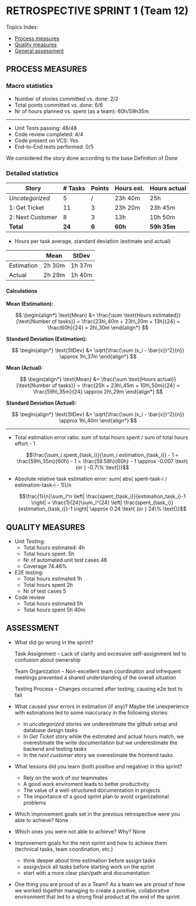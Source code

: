 # RETROSPECTIVE SPRINT 1 (Team 12)

Topics Index:

- [Process measures](#process-measures)
- [Quality measures](#quality-measures)
- [General assessment](#assessment)

## PROCESS MEASURES

### Macro statistics

- Number of stories committed vs. done: 2/2
- Total points committed vs. done: 6/6
- Nr of hours planned vs. spent (as a team): 60h/59h35m

---

- Unit Tests passing: 48/48
- Code review completed: 4/4
- Code present on VCS: Yes
- End-to-End tests performed: 0/5

We considered the story done according to the base Definition of Done

### Detailed statistics

| Story            | # Tasks | Points | Hours est. | Hours actual |
| ---------------- | ------- | ------ | ---------- | ------------ |
| _Uncategorized_  | 5       | /      | 23h 40m    | 25h          |
| 1: Get Ticket    | 11      | 3      | 23h 20m    | 23h 45m      |
| 2: Next Customer | 8       | 3      | 13h        | 10h 50m      |
| **Total**       | **24**  | **6**  | **60h**    | **59h 35m**  |

- Hours per task average, standard deviation (estimate and actual)

|            | Mean   | StDev  |
| ---------- | ------ | ------ |
| Estimation | 2h 30m | 1h 37m |
| Actual     | 2h 29m | 1h 40m |

#### Calculations

**Mean (Estimation):**

$$
\begin{align*}
\text{Mean} &= \frac{\sum \text{Hours estimated}}{\text{Number of tasks}} = \frac{23h\,40m + 23h\,20m + 13h}{24} = \frac{60h}{24} = 2h\,30m
\end{align*}
$$

**Standard Deviation (Estimation):**

$$
\begin{align*}
\text{StDev} &= \sqrt{\frac{\sum (x_i - \bar{x})^2}{n}} \approx 1h\,37m
\end{align*}
$$

**Mean (Actual):**

$$
\begin{align*}
\text{Mean} &= \frac{\sum \text{Hours actual}}{\text{Number of tasks}} = \frac{25h + 23h\,45m + 10h\,50m}{24} = \frac{59h\,35m}{24} \approx 2h\,29m
\end{align*}
$$

**Standard Deviation (Actual):**

$$
\begin{align*}
\text{StDev} &= \sqrt{\frac{\sum (x_i - \bar{x})^2}{n}} \approx 1h\,40m
\end{align*}
$$

---

- Total estimation error ratio: sum of total hours spent / sum of total hours effort - 1

  $$\frac{\sum_i spent_{task_i}}{\sum_i estimation_{task_i}} - 1 = \frac{59h\,35m}{60h} - 1 = \frac{59.58h}{60h} - 1 \approx -0.007 \text{ (or } -0.7\% \text{)}$$

- Absolute relative task estimation error: sum( abs( spent-task-i / estimation-task-i - 1))/n

  $$\frac{1}{n}\sum_i^n \left| \frac{spent_{task_i}}{estimation_task_i}-1 \right| = \frac{1}{24}\sum_i^{24} \left| \frac{spent_{task_i}}{estimation_{task_i}}-1 \right| \approx 0.24 \text{ (or } 24\% \text{)}$$

## QUALITY MEASURES

- Unit Testing:
  - Total hours estimated: 4h
  - Total hours spent: 5h
  - Nr of automated unit test cases 48
  - Coverage 74.46%
- E2E testing:
  - Total hours estimated 1h
  - Total hours spent 2h
  - Nr of test cases 5
- Code review
  - Total hours estimated 5h
  - Total hours spent 5h 40m

## ASSESSMENT

- What did go wrong in the sprint?

  Task Assignment – Lack of clarity and excessive self-assignment led to confusion about ownership

  Team Organization – Non-excellent team coordination and infrequent meetings prevented a shared understanding of the overall situation

  Testing Process – Changes occurred after testing, causing e2e test to fail

- What caused your errors in estimation (if any)?
  Maybe the unexperience with estimations led to some inaccuracy in the following stories:
  - In _uncategorized_ stories we underestimate the github setup and database design tasks
  - In _Get Ticket_ story while the estimated and actual hours match, we overestimate the write documentation but we underestimate the backend and testing tasks
  - In the _next customer_ story we overestimate the frontend tasks

- What lessons did you learn (both positive and negative) in this sprint?
  - Rely on the work of our teammates
  - A good work enviroment leads to better productivity
  - The value of a well-structured documentation in projects
  - The importance of a good sprint plan to avoid organizational problems

- Which improvement goals set in the previous retrospective were you able to achieve? None

- Which ones you were not able to achieve? Why? None

- Improvement goals for the next sprint and how to achieve them (technical tasks, team coordination, etc.)
  - think deeper about time estimation before assign tasks
  - assign/pick all tasks before starting work on the sprint
  - start with a more clear plan/path and documentation

- One thing you are proud of as a Team!!
  As a team we are proud of how we worked together managing to create a positive, collaborative environment that led to a strong final product at the end of the sprint
